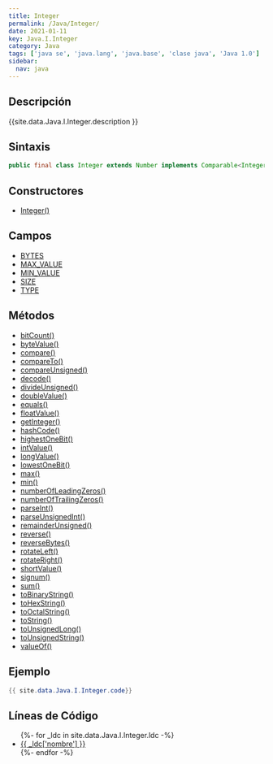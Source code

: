 ```yaml
---
title: Integer
permalink: /Java/Integer/
date: 2021-01-11
key: Java.I.Integer
category: Java
tags: ['java se', 'java.lang', 'java.base', 'clase java', 'Java 1.0']
sidebar: 
  nav: java
---
```


## Descripción
{{site.data.Java.I.Integer.description }}

## Sintaxis
~~~java
public final class Integer extends Number implements Comparable<Integer>
~~~

## Constructores
* [Integer()](/Java/Integer/Integer/)

## Campos
* [BYTES](/Java/Integer/BYTES)
* [MAX_VALUE](/Java/Integer/MAX_VALUE)
* [MIN_VALUE](/Java/Integer/MIN_VALUE)
* [SIZE](/Java/Integer/SIZE)
* [TYPE](/Java/Integer/TYPE)

## Métodos
* [bitCount()](/Java/Integer/bitCount)
* [byteValue()](/Java/Integer/byteValue)
* [compare()](/Java/Integer/compare)
* [compareTo()](/Java/Integer/compareTo)
* [compareUnsigned()](/Java/Integer/compareUnsigned)
* [decode()](/Java/Integer/decode)
* [divideUnsigned()](/Java/Integer/divideUnsigned)
* [doubleValue()](/Java/Integer/doubleValue)
* [equals()](/Java/Integer/equals)
* [floatValue()](/Java/Integer/floatValue)
* [getInteger()](/Java/Integer/getInteger)
* [hashCode()](/Java/Integer/hashCode)
* [highestOneBit()](/Java/Integer/highestOneBit)
* [intValue()](/Java/Integer/intValue)
* [longValue()](/Java/Integer/longValue)
* [lowestOneBit()](/Java/Integer/lowestOneBit)
* [max()](/Java/Integer/max)
* [min()](/Java/Integer/min)
* [numberOfLeadingZeros()](/Java/Integer/numberOfLeadingZeros)
* [numberOfTrailingZeros()](/Java/Integer/numberOfTrailingZeros)
* [parseInt()](/Java/Integer/parseInt)
* [parseUnsignedInt()](/Java/Integer/parseUnsignedInt)
* [remainderUnsigned()](/Java/Integer/remainderUnsigned)
* [reverse()](/Java/Integer/reverse)
* [reverseBytes()](/Java/Integer/reverseBytes)
* [rotateLeft()](/Java/Integer/rotateLeft)
* [rotateRight()](/Java/Integer/rotateRight)
* [shortValue()](/Java/Integer/shortValue)
* [signum()](/Java/Integer/signum)
* [sum()](/Java/Integer/sum)
* [toBinaryString()](/Java/Integer/toBinaryString)
* [toHexString()](/Java/Integer/toHexString)
* [toOctalString()](/Java/Integer/toOctalString)
* [toString()](/Java/Integer/toString)
* [toUnsignedLong()](/Java/Integer/toUnsignedLong)
* [toUnsignedString()](/Java/Integer/toUnsignedString)
* [valueOf()](/Java/Integer/valueOf)

## Ejemplo
~~~java
{{ site.data.Java.I.Integer.code}}
~~~

## Líneas de Código
<ul>
{%- for _ldc in site.data.Java.I.Integer.ldc -%}
   <li>
       <a href="{{_ldc['url'] }}">{{ _ldc['nombre'] }}</a>
   </li>
{%- endfor -%}
</ul>
